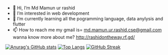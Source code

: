 - 👋 Hi, I’m Md Mamun ur rashid
- 👀 I’m interested in web development
- 🌱 I’m currently learning all the pogramming language, data anylysis and flutter
- 📫 How to reach me my gmail is= md.mamun.ur.rashid.cse@gmail.com
  wanna know more about me? http://rashidontheway.rf.gd/

[![Anurag's GitHub stats](https://github-readme-stats.vercel.app/api?username=MamunUrRashidAIUB)](https://github.com/MamunUrRashidAIUB/github-readme-stats)
[![Top Langs](https://github-readme-stats.vercel.app/api/top-langs/?username=MamunUrRashidAIUB)](https://github.com/MamunUrRashidAIUB/github-readme-stats)
[![GitHub Streak](https://streak-stats.demolab.com/?user=MamunUrRashidAIUB)](https://git.io/streak-stats)

<!---
MamunUrRashidAIUB/MamunUrRashidAIUB is a ✨ special ✨ repository because its `README.md` (this file) appears on your GitHub profile.
You can click the Preview link to take a look at your changes.
--->
